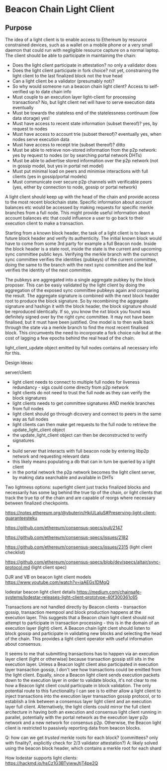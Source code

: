 # Beacon Chain Light Client

## Purpose

The idea of a light client is to enable access to Ethereum by resource constrained devices, such as a wallet on a mobile phone or a very small daemon that could run with negligible resource capture on a normal laptop. The client should be able to participate in maintaining the chain:

- Does the light client participate in attestation? no only a validator does
- Does the light client participate in fork choice? not yet, constraining the light client to the last finalized block not the true head
- Can a light client be a validator (presumably not)?
- So why would someone run a beacon chain light client? Access to self-verified up to date chain info
- Must couple to an execution layer light-client for processing transactions? No, but light client net will have to serve execution data eventually
- Must be towards the stateless end of the statelessness continuum (low data storage) yes!
- Must have access to recent state information (subset thereof)? yes, by request to nodes
- Must have access to account trie (subset thereof)? eventually yes, when nodes serve execution data
- Must have access to receipt trie (subset thereof)? ditto
- Must be able to retrieve non-stored information from the p2p network: yes by request to nodes (or by searching portal network DHTs)
- Must be able to advertise stored information over the p2p network (not in gossip model, but yes in portal net model)
- Must put minimal load on peers and minimise interactions with full clients (yes in gossip/portal models)
- Must communicate over secure p2p channels with verificable peers (yes, either by connection to node, gossip or portal network)


A light client should keep up with the head of the chain and provide access to the most recent blockchain state. Specific information about account balances etc would be accessed by making requests for specific merkle branches from a full node. This might provide useful information about account balances etc that could influence a user to go back to their execution client to make a transaction.

Starting from a known block header, the task of a light client is to learn a future block header and verify its authenticity. The initial known block would have to come from some 3rd party for example a full Beacon node. Inside the block header is a state root, inside the state is the current and upcoming sync committee public keys. Verifying the merkle branch with the currenct sync committee verifies the identities (pubkeys) of the current committee, doing the same to the branch with the next sync committee and the leaf verifies the identity of the next committee. 

The pubkeys are aggregated into a single aggregate pubkey by the block proposer. This can be easiy validated by the light client by doing the aggregation of the exposed sync committee pubkeys again and comparing the result. The aggregate signature is combined with the next block header root to produce the block signature. So by recombining the aggregate signature and hashign it with the block header, the block signature should be reproduced identically. If so, you know the nxt block you found was definitely signed over by the right cync committee. It may not have been finalised, but it must have been justified. One model is to then walk back through the state via a merkle branch to find the most recent finalised block. This circumvents the need to incorporate a fork choice rule but at the cost of lagging a few epochs behind the real head of the chain.

light_client_update object emitted by full nodes contains all necessary info for this.


Design Ideas:

server/client:
- light client needs to connect to multiple full nodes for liveness redundancy - sigs could come directy from p2p network
- light clients do not need to trust the full node as they can verify the block signatures
- light clients needs to get committee signatures AND merkle branches from full nodes
- light client should go through dicovery and connect to peers in the same way as full nodes
- light clients can then make get requests to the full node to retrieve the update_light_client object
- the update_light_client object can then be deconstructed to verify signatures
- 
- build server that interacts with full beacon node by entering libp2p network and requesting relevant data
- this likely means populating a db that can in turn be queried by a light client
- in the portal network the p2p network becomes the light client server, by making data searchable and available in DHTs



Two lightness options: superlight client just tracks finalized blocks and necessarily has some lag behind the true tip of the chain, or light clients that track the true tip of the chain and are capable of reorgs where necessary between finalized checkpoints.

https://notes.ethereum.org/@vbuterin/HkiULaluS#Preserving-light-client-guaranteesteku

https://github.com/ethereum/consensus-specs/pull/2147 

https://github.com/ethereum/consensus-specs/issues/2182 

https://github.com/ethereum/consensus-specs/issues/2315 (light client checklist)

https://github.com/ethereum/consensus-specs/blob/dev/specs/altair/sync-protocol.md (light client spec)

DJR and VB on beacon light client models https://www.youtube.com/watch?v=iaAEGs1DMgQ

lodestar beacon light client details https://medium.com/chainsafe-systems/lodestar-releases-light-client-prototype-40f300361c65

Transactions are not handled directly by Beacon clients - transaction gossip, transaction mempool and block production happens at the execution layer. This suggests that a Beacon chain light client should not attempt to participate in transaction processing - this is in the domain of an execution layer (light) client. A Beacon chain light clent should listen to block gossip and participate in validating new blocks and selecting the head of the chain. This provides a light client operator with useful information about consensus.

It seems to me that submitting transactions has to happen via an execution layer client (light or otherwise) because transaction gossip still sits in the execution layer. Unless a Beacon loght client also participated in execution layer transaction gossip, I don't see how transactions could be emitted from the light client. Equally, since a Beacon light client sends execution packets down to the execution layer in order to validate blocks, it's not clear to me how a Beacon light client could participate in block validation. The only potential route to this functionality I can see is to either allow a light client to inject transactions into the execution layer transaction gossip protocol, or to establish a link between a consensus layer light client and an execution layer full client. Alternatively, the light clients could mirror the full client arcitecture in having both an execution and consensus light client running in parallel, potentially with the portal network as the execution layer p2p network and a new network for consensus p2p. Otherwise, the Beacon light client is restricted to passively reporting data from beacon blocks.



Q: how can we get *trusted* merkle roots for each block? (committees? only with finality?, explicitly check for 2/3 validator attestation?)
A: likely solved using the beacon block header, which contains a merkle root for each shard 



How lodestar supports light clients: https://hackmd.io/hsCz1G3BTyiwwJtjT4pe2Q